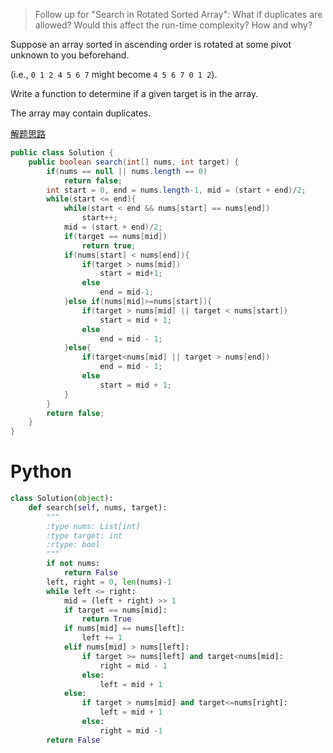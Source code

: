 > Follow up for "Search in Rotated Sorted Array": 
What if duplicates are allowed?
Would this affect the run-time complexity? How and why?

Suppose an array sorted in ascending order is rotated at some pivot unknown to you beforehand.

(i.e., `0 1 2 4 5 6 7` might become `4 5 6 7 0 1 2`).

Write a function to determine if a given target is in the array.

The array may contain duplicates.

[解题思路](http://blog.csdn.net/ljiabin/article/details/44752675)

```java
public class Solution {
    public boolean search(int[] nums, int target) {
        if(nums == null || nums.length == 0)
            return false;
        int start = 0, end = nums.length-1, mid = (start + end)/2;
        while(start <= end){
            while(start < end && nums[start] == nums[end])
                start++;
            mid = (start + end)/2;
            if(target == nums[mid])
                return true;
            if(nums[start] < nums[end]){
                if(target > nums[mid])
                    start = mid+1;
                else
                    end = mid-1;
            }else if(nums[mid]>=nums[start]){
                if(target > nums[mid] || target < nums[start])
                    start = mid + 1;
                else
                    end = mid - 1;
            }else{
                if(target<nums[mid] || target > nums[end])
                    end = mid - 1;
                else
                    start = mid + 1;
            }
        }
        return false;
    }
}
```

# Python
```python
class Solution(object):
    def search(self, nums, target):
        """
        :type nums: List[int]
        :type target: int
        :rtype: bool
        """
        if not nums:
            return False
        left, right = 0, len(nums)-1
        while left <= right:
            mid = (left + right) >> 1
            if target == nums[mid]:
                return True
            if nums[mid] == nums[left]:
                left += 1
            elif nums[mid] > nums[left]:
                if target >= nums[left] and target<nums[mid]:
                    right = mid - 1
                else:
                    left = mid + 1
            else:
                if target > nums[mid] and target<=nums[right]:
                    left = mid + 1
                else:
                    right = mid -1
        return False
```
